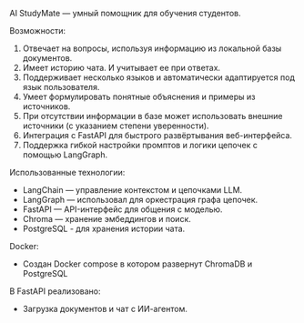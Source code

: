 AI StudyMate — умный помощник для обучения студентов.

Возможности:
1) Отвечает на вопросы, используя информацию из локальной базы документов.
2) Имеет историю чата. И учитывает ее при ответах.
2) Поддерживает несколько языков и автоматически адаптируется под язык пользователя.
3) Умеет формулировать понятные объяснения и примеры из источников.
4) При отсутствии информации в базе может использовать внешние источники (с указанием степени уверенности).
5) Интеграция с FastAPI для быстрого развёртывания веб-интерфейса.
6) Поддержка гибкой настройки промптов и логики цепочек с помощью LangGraph.

Использованные технологии:
- LangChain — управление контекстом и цепочками LLM.
- LangGraph — использовал для оркестрация графа цепочек.
- FastAPI — API-интерфейс для общения с моделью.
- Chroma — хранение эмбеддингов и поиск.
- PostgreSQL - для хранения истории чата.

Docker:
- Создан Docker compose в котором развернут ChromaDB и PostgreSQL

В FastAPI реализовано:
- Загрузка документов и чат с ИИ-агентом.

